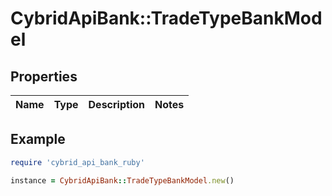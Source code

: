 # CybridApiBank::TradeTypeBankModel

## Properties

| Name | Type | Description | Notes |
| ---- | ---- | ----------- | ----- |

## Example

```ruby
require 'cybrid_api_bank_ruby'

instance = CybridApiBank::TradeTypeBankModel.new()
```

